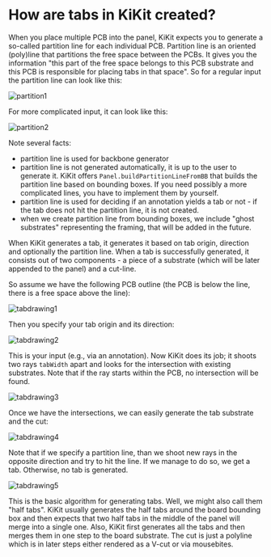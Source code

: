 # How are tabs in KiKit created?

When you place multiple PCB into the panel, KiKit expects you to generate a
so-called partition line for each individual PCB. Partition line is an oriented
(poly)line that partitions the free space between the PCBs. It gives you the
information "this part of the free space belongs to this PCB substrate and this
PCB is responsible for placing tabs in that space". So for a regular input
the partition line can look like this:

![partition1](/resources/partition1.svg)

For more complicated input, it can look like this:

![partition2](/resources/partition2.svg)

Note several facts:
- partition line is used for backbone generator
- partition line is not generated automatically, it is up to the user to
  generate it. KiKit offers `Panel.buildPartitionLineFromBB` that builds the
  partition line based on bounding boxes. If you need possibly a more
  complicated lines, you have to implement them by yourself.
- partition line is used for deciding if an annotation yields a tab or not - if
  the tab does not hit the partition line, it is not created.
- when we create partition line from bounding boxes, we include "ghost
  substrates" representing the framing, that will be added in the future.

When KiKit generates a tab, it generates it based on tab origin, direction and
optionally the partition line. When a tab is successfully generated, it consists
out of two components - a piece of a substrate (which will be later appended to
the panel) and a cut-line.

So assume we have the following PCB outline (the PCB is below the line, there is
a free space above the line):

![tabdrawing1](/resources/tabdrawing1.svg)

Then you specify your tab origin and its direction:

![tabdrawing2](/resources/tabdrawing2.svg)

This is your input (e.g., via an annotation). Now KiKit does its job; it shoots
two rays `tabWidth` apart and looks for the intersection with existing
substrates. Note that if the ray starts within the PCB, no intersection will be
found.

![tabdrawing3](/resources/tabdrawing3.svg)

Once we have the intersections, we can easily generate the tab substrate and the
cut:

![tabdrawing4](/resources/tabdrawing4.svg)

Note that if we specify a partition line, than we shoot new rays in the opposite
direction and try to hit the line. If we manage to do so, we get a tab.
Otherwise, no tab is generated.

![tabdrawing5](/resources/tabdrawing5.svg)

This is the basic algorithm for generating tabs. Well, we might also call them
"half tabs". KiKit usually generates the half tabs around the board bounding box
and then expects that two half tabs in the middle of the panel will merge into a
single one. Also, KiKit first generates all the tabs and then merges them in one
step to the board substrate. The cut is just a polyline which is in later steps
either rendered as a V-cut or via mousebites.
